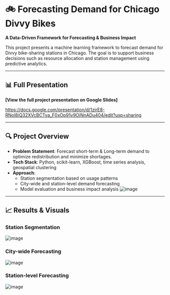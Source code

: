 # 🚲 Forecasting Demand for Chicago Divvy Bikes

**A Data-Driven Framework for Forecasting & Business Impact**

This project presents a machine learning framework to forecast demand for Divvy bike-sharing stations in Chicago. The goal is to support business decisions such as resource allocation and station management using predictive analytics.

---

## 📊 Full Presentation

**[View the full project presentation on Google Slides]**

https://docs.google.com/presentation/d/1zirE8-RNol8iQ32XVcBCTva_F0xOp91v9OjNnADu404/edit?usp=sharing

---

## 🔍 Project Overview

- **Problem Statement**: Forecast short-term & Long-term demand to optimize redistribution and minimize shortages.
- **Tech Stack**: Python, scikit-learn, XGBoost, time series analysis, geospatial clustering
- **Approach**:
  - Station segmentation based on usage patterns
  - City-wide and station-level demand forecasting
  - Model evaluation and business impact analysis
![image](https://github.com/user-attachments/assets/e83606e0-99c9-4c7d-bdba-1e2128d07bd2)

---

## 📈 Results & Visuals

### Station Segmentation
![image](https://github.com/user-attachments/assets/42a2d109-e2f7-46e5-b108-8d5b603ba3eb)


### City-wide Forecasting
![image](https://github.com/user-attachments/assets/f04d523d-79fa-48c2-8bc8-19f1c7a58c35)


### Station-level Forecasting
![image](https://github.com/user-attachments/assets/f6701b91-187d-4ff9-9141-0bf50047916d)



